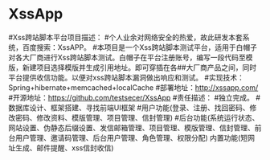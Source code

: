 # XssApp
#Xss跨站脚本平台项目描述：
#个人业余对网络安全的热爱，故此研发本套系统，百度搜索：XssAPP。
#本项目是一个Xss跨站脚本测试平台，适用于白帽子对各大厂商进行Xss跨站脚本测试。白帽子在平台注册账号，编写一段代码至模版，新建项目选择模版并生成引用地址。即可穿插在各##大厂商产品之间，同时平台提供收信功能。以便对xss跨站脚本漏洞做出响应和测试。
#实现技术：Spring+hibernate+memcached+localCache
#部署地址：http://xssapp.com/
#开源地址：https://github.com/testsecer/XssApp
#责任描述：
#独立完成。
#数据库设计、框架搭建、寻找前端UI框架
#用户功能(登录、注册、找回密码、修改密码、修改资料、模版管理、项目管理、信封管理)
#后台功能(系统运行状态、网站设置、伪静态后缀设置、发信邮箱管理、项目管理、模版管理、信封管理、前台用户管理、邀请码管理、后台用户管理、角色管理、权限分配)
内置功能(短网址生成、邮件提醒、xss信封收信)
